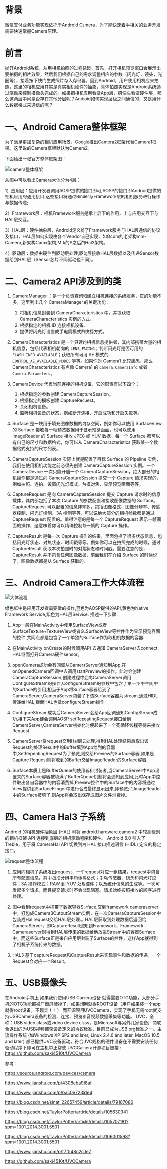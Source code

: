 # 背景

微信支付业务功能实现依托于Android Camera，为了能快速着手相关的业务开发需要快速掌握Camera原理。

# 前言

抛开Android系统，从用相机拍照的过程说起。首先，打开相机预览窗口会展示出要拍摄的相片效果，然后我们根据自己的需求调整相应的参数（闪光灯，镜头，光圈等），接着按下快门生成照片存入存储器。回到Android，用户使用相机应来拍照，这里的相机应用其实是真实相机硬件的抽象，具体拍照实现是Android系统通过驱动来控制摄像头完成的。如果把相机应用看做App层，摄像头看做硬件层，那么这两层中间是否存在其他分层呢？Android如何实现层级之间通信的，又是用什么数据格式来通信的呢？

# 一、Android Camera整体框架

为了满足更加复杂的相机应用场景，Google推出Camera2框架代替Camera1框架。这里说的Camera框架默认为Camera2。

下面给出一张官方整体框架图：

![camera整体框架](camera整体框架.png)

从图中可以看出Camera大体分为4层：

1）应用层：应用开发者调用AOSP提供的接口即可,AOSP的接口即Android提供的相机应用的通用接口,这些接口将通过Binder与Framework层的相机服务进行操作与数据传递;

2）Framework层：相机Framework服务是承上启下的作用，上与应用交互下与HAL层交互。

3）HAL层：硬件抽象层，Android定义好了Framework服务与HAL层通信的协议及接口，HAL层如何实现由各个Vendor自己实现，如Qcom的老架构mm-Camera,新架构Camx架构,Mtk的P之后的Hal3架构。

4）驱动层：数据由硬件到驱动层处理,驱动层接收HAL层数据以及传递Sensor数据给到HAL层（Sensor芯片不同驱动也不同）。

#  二、Camera2 API涉及到的类

1. CameraManager ：是一个负责查询和建立相机连接的系统服务，它的功能不多，这里列出几个 CameraManager 的关键功能：
   1. 将相机信息封装到 CameraCharacteristics 中，并提获取 CameraCharacteristics 实例的方式。
   2. 根据指定的相机 ID 连接相机设备。
   3. 提供将闪光灯设置成手电筒模式的快捷方式。

2. CameraCharacteristics 是一个只读的相机信息提供者，其内部携带大量的相机信息，包括代表相机朝向的 `LENS_FACING`；判断闪光灯是否可用的 `FLASH_INFO_AVAILABLE`；获取所有可用 AE 模式的 `CONTROL_AE_AVAILABLE_MODES` 等等。如果你对 Camera1 比较熟悉，那么 CameraCharacteristics 有点像 Camera1 的 `Camera.CameraInfo` 或者 `Camera.Parameters`。

3. CameraDevice 代表当前连接的相机设备，它的职责有以下四个：
   1. 根据指定的参数创建 CameraCaptureSession。
   2. 根据指定的模板创建 CaptureRequest。
   3. 关闭相机设备。
   4. 监听相机设备的状态，例如断开连接、开启成功和开启失败等。

4. Surface 是一块用于填充图像数据的内存空间，例如你可以使用 SurfaceView 的 Surface 接收每一帧预览数据用于显示预览画面，也可以使用 ImageReader 的 Surface 接收 JPEG 或 YUV 数据。每一个 Surface 都可以有自己的尺寸和数据格式，你可以从 CameraCharacteristics 获取某一个数据格式支持的尺寸列表。

5. CameraCaptureSession 实际上就是配置了目标 Surface 的 Pipeline 实例，我们在使用相机功能之前必须先创建 CameraCaptureSession 实例。一个 CameraDevice 一次只能开启一个 CameraCaptureSession，绝大部分的相机操作都是通过向 CameraCaptureSession 提交一个 Capture 请求实现的，例如拍照、连拍、设置闪光灯模式、触摸对焦、显示预览画面等等。

6. CaptureRequest 是向 CameraCaptureSession 提交 Capture 请求时的信息载体，其内部包括了本次 Capture 的参数配置和接收图像数据的 Surface。CaptureRequest 可以配置的信息非常多，包括图像格式、图像分辨率、传感器控制、闪光灯控制、3A 控制等等，可以说绝大部分的相机参数都是通过 CaptureRequest 配置的。值得注意的是每一个 CaptureRequest 表示一帧画面的操作，这意味着你可以精确控制每一帧的 Capture 操作。

7. CaptureResult 是每一次 Capture 操作的结果，里面包括了很多状态信息，包括闪光灯状态、对焦状态、时间戳等等。例如你可以在拍照完成的时候，通过 CaptureResult 获取本次拍照时的对焦状态和时间戳。需要注意的是，CaptureResult 并不包含任何图像数据，前面我们在介绍 Surface 的时候说了，图像数据都是从 Surface 获取的。

# 三、Android Camera工作大体流程

![大体流程](大体流程.png)

绿色框中是应用开发者需要做的操作,蓝色为AOSP提供的API,黄色为Native Framework Service,紫色为HAL层Service.
描述一下步骤:

1. App一般在MainActivity中使用SurfaceView或者SurfaceTexture+TextureView或者GLSurfaceView等控件作为显示预览界面的控件,共同点都是包含了一个单独的Surface作为取相机数据的容器.

2. 在MainActivity onCreate的时候调用API 去通知 CameraServer去connect HAL继而打开Camera硬件sensor。

3. openCamera成功会有回调从CameraServer通知到App,在onOpenedCamera回调中去调用startPreview的操作。此时会创建CameraCaptureSession,创建过程中会向CameraServer调用ConfigureStream的操作,ConfigureStream的参数中包含了第一步中空间中的Surface的引用,相当于App将Surface容器给到了CameraServer,CameraServer包装了下该Surface容器为stream,通过HIDL传递给HAL,继而HAL也做configureStream操作

4. ConfigureStream成功后CameraServer会给App回调通知ConfigStream成功,接下来App便会调用AOSP setRepeatingRequest接口给到CameraServer,CameraServer初始化时便起来了一个死循环线程等待来接收Request.

5. CameraServer将request交到Hal层去处理,得到HAL处理结果后取出该Request的处理Result中的Buffer填到App给到的容器中,SetRepeatingRequest为了预览,则交给Preview的Surface容器,如果是Capture Request则将收到的Buffer交给ImageReader的Surface容器.

6. Surface本质上是BufferQueue的使用者和封装者,当CameraServer中App设置来的Surface容器被填满了BufferQueue机制将会通知到应用,此时App中控件取出各自容器中的内容消费掉,Preview控件中的Surface中的内容将通过View提供到SurfaceFlinger中进行合成最终显示出来,即预览;而ImageReader中的Surface被填了,则App将会取出保存成图片文件消费掉。

# 四、Camera Hal3 子系统

Android 的相机硬件抽象层 (HAL) 可将 android.hardware.camera2 中较高级别的相机框架 API 连接到底层的相机驱动程序和硬件。
Android 8.0 引入了 Treble，用于将 CameraHal API 切换到由 HAL 接口描述语言 (HIDL) 定义的稳定接口。

![request整体流程](request整体流程.png)

1. 应用向相机子系统发出request，一个request对应一组结果，request中包含所有配置信息。其中包括分辨率和像素格式；手动传感器、镜头和闪光灯控件；3A 操作模式；RAW 到 YUV 处理控件；以及统计信息的生成等。一次可发起多个请求，而且提交请求时不会出现阻塞。请求始终按照接收的顺序进行处理。

2. 图中看到request中携带了数据容器Surface,交到framework cameraserver中，打包成Camera3OutputStream实例，在一次CameraCaptureSession中包装成Hal request交给HAL层处理.。HAL层获取到处理数据后返回给CameraServer，即CaptureResult通知到Framework，Framework Cameraserver则得到HAL层传来的数据给他放进Stream中的容器Surface中，而这些Surface正是来自应用层封装了Surface的控件，这样App就得到了相机子系统传来的数据。

3. HAL3 基于captureRequest和CaptureResult来实现事件和数据的传递，一个Request会对应一个Result。

# 五、USB摄像头
   在Android手机上 如果我们使用USB Camera设备 就得需要OTG功能，大部分手机的OTG功能都被厂商屏蔽掉了，如果想用就得ROOT设备（用户如果装一个app就得root设备，不现实！！）
而开源项目UVCCamera，实现了手机无需root就支持USBCamera设备的检测、连接、预览和音视频数据采集等功能。
   UVC，全称：USB video class或video device class，是Microsoft与另外几家设备厂商联合退出的为USB视频捕获设备定义的协议标准，目前已成为USB org标准之一。主流操作系统 (如Windows XP SP2 and later, Linux 2.4.6 and later, MacOS 10.5 and later) 都已提供UVC设备驱动，符合UVC规格的硬件设备在不需要安装任何驱动程序下即可在主机中正常使
UVCCamera开源项目链接 : https://github.com/saki4510t/UVCCamera






参考：

https://source.android.com/devices/camera

https://www.jianshu.com/p/4308cba918af

https://www.jianshu.com/p/bac0e72351e4

https://blog.csdn.net/sinat_22657459/article/details/79187086

https://blog.csdn.net/TaylorPotter/article/details/105630341

https://blog.csdn.net/TaylorPotter/article/details/105707181?spm=1001.2014.3001.5501

https://blog.csdn.net/TaylorPotter/article/details/106001598?spm=1001.2014.3001.5501

https://www.jianshu.com/p/f7f548c2c0e7

https://github.com/saki4510t/UVCCamera



### 
